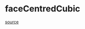 # faceCentredCubic

[source](github.com/OpenFOAM-jp/OpenFOAM-utilities-tutorials-jp/blob/master/v1906/mesh/generation/foamyMesh/conformalVoronoiMesh/lnInclude/faceCentredCubic.C/faceCentredCubic.C)



